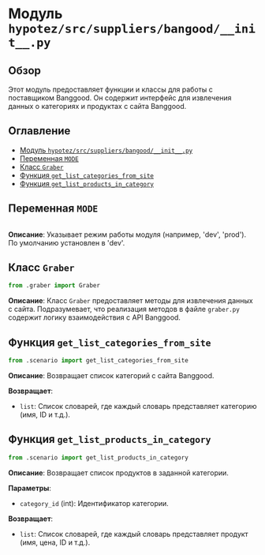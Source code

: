 # Модуль `hypotez/src/suppliers/bangood/__init__.py`

## Обзор

Этот модуль предоставляет функции и классы для работы с поставщиком Banggood.  Он содержит интерфейс для извлечения данных о категориях и продуктах с сайта Banggood.

## Оглавление

- [Модуль `hypotez/src/suppliers/bangood/__init__.py`](#модуль-hypotezsrcsuppliersbangoodinitpy)
- [Переменная `MODE`](#переменная-mode)
- [Класс `Graber`](#класс-graber)
- [Функция `get_list_categories_from_site`](#функция-get_list_categories_from_site)
- [Функция `get_list_products_in_category`](#функция-get_list_products_in_category)


## Переменная `MODE`

```python

```

**Описание**:  Указывает режим работы модуля (например, 'dev', 'prod'). По умолчанию установлен в 'dev'.


## Класс `Graber`

```python
from .graber import Graber
```

**Описание**: Класс `Graber` предоставляет методы для извлечения данных с сайта.  Подразумевает, что реализация методов в файле `graber.py` содержит логику взаимодействия с API Banggood.


## Функция `get_list_categories_from_site`

```python
from .scenario import get_list_categories_from_site
```

**Описание**: Возвращает список категорий с сайта Banggood.


**Возвращает**:
- `list`: Список словарей, где каждый словарь представляет категорию (имя, ID и т.д.).


## Функция `get_list_products_in_category`

```python
from .scenario import get_list_products_in_category
```

**Описание**: Возвращает список продуктов в заданной категории.


**Параметры**:
- `category_id` (int): Идентификатор категории.


**Возвращает**:
- `list`: Список словарей, где каждый словарь представляет продукт (имя, цена, ID и т.д.).